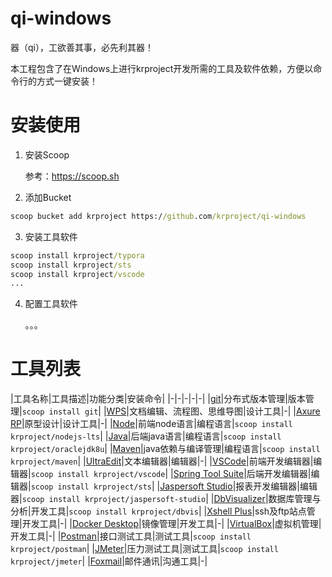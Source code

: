 # qi-windows

器（qi），工欲善其事，必先利其器！  

本工程包含了在Windows上进行krproject开发所需的工具及软件依赖，方便以命令行的方式一键安装！

# 安装使用

1. 安装Scoop  

   参考：https://scoop.sh

2. 添加Bucket

```cmd
scoop bucket add krproject https://github.com/krproject/qi-windows
```

3. 安装工具软件

```cmd
scoop install krproject/typora
scoop install krproject/sts
scoop install krproject/vscode
...

```

4. 配置工具软件

   。。。


# 工具列表

|工具名称|工具描述|功能分类|安装命令|
|-|-|-|-|-|
|[git](https://git-scm.com/)|分布式版本管理|版本管理|`scoop install git`|
|[WPS](http://www.wps.cn/)|文档编辑、流程图、思维导图|设计工具|-|
|[Axure RP](https://www.axure.com/)|原型设计|设计工具|-|
|[Node](https://nodejs.org)|前端node语言|编程语言|`scoop install krproject/nodejs-lts`|
|[Java](https://www.java.com)|后端java语言|编程语言|`scoop install krproject/oraclejdk8u`|
|[Maven](https://maven.apache.org/)|java依赖与编译管理|编程语言|`scoop install krproject/maven`|
|[UltraEdit](https://www.ultraedit.com/)|文本编辑器|编辑器|-|
|[VSCode](https://code.visualstudio.com/)|前端开发编辑器|编辑器|`scoop install krproject/vscode`|
|[Spring Tool Suite](https://spring.io/tools)|后端开发编辑器|编辑器|`scoop install krproject/sts`|
|[Jaspersoft Studio](https://community.jaspersoft.com/project/jaspersoft-studio)|报表开发编辑器|编辑器|`scoop install krproject/jaspersoft-studio`|
|[DbVisualizer](https://www.dbvis.com/)|数据库管理与分析|开发工具|`scoop install krproject/dbvis`|
|[Xshell Plus](https://www.netsarang.com)|ssh及ftp站点管理|开发工具|-|
|[Docker Desktop](https://www.docker.com/)|镜像管理|开发工具|-|
|[VirtualBox](https://www.virtualbox.org/)|虚拟机管理|开发工具|-|
|[Postman](https://www.getpostman.com/)|接口测试工具|测试工具|`scoop install krproject/postman`|
|[JMeter](https://jmeter.apache.org/)|压力测试工具|测试工具|`scoop install krproject/jmeter`|
|[Foxmail](https://www.foxmail.com/)|邮件通讯|沟通工具|-|

